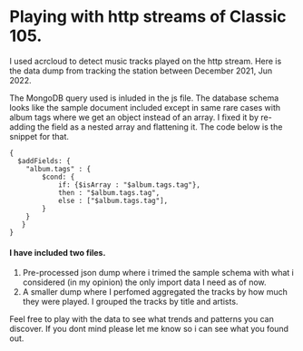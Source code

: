 # Playing with http streams of Classic 105.

I used acrcloud to detect music tracks played on the http stream. Here is the data dump from tracking the station between December 2021, Jun 2022. 

The MongoDB query used is inluded in the js file. The database schema looks like the sample document included except in same rare cases with album tags where we get an object instead of an array. I fixed it by re-adding the field as a nested array and flattening it. The code below is the snippet for that.

```    
{
  $addFields: {
    "album.tags" : {
        $cond: {
            if: {$isArray : "$album.tags.tag"},
            then : "$album.tags.tag",
            else : ["$album.tags.tag"],
        }
    }
   }
}
```

#### I have included two files.
  1. Pre-processed json dump where i trimed the sample schema with what i considered (in my opinion) the only import data I need as of now.
  2. A smaller dump where I perfomed aggregated the tracks by how much they were played. I grouped the tracks by title and artists. 
  
Feel free to play with the data to see what trends and patterns you can discover. If you dont mind please let me know so i can see what you found out. 
